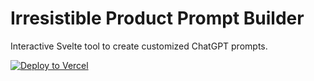 # Irresistible Product Prompt Builder

Interactive Svelte tool to create customized ChatGPT prompts.

[![Deploy to Vercel](https://vercel.com/button)](https://vercel.com/new/clone?repository-url=https://github.com/JustJesus1/irresistible-product-prompt-builder)
